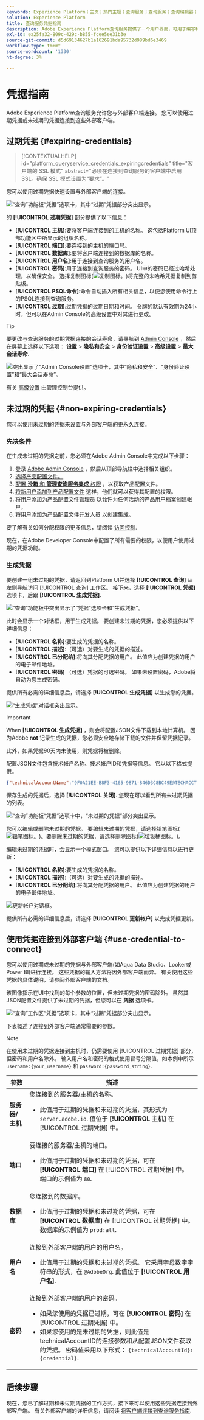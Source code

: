 ```yaml
---
keywords: Experience Platform；主页；热门主题；查询服务；查询服务；查询编辑器；查询编辑器；查询编辑器；查询编辑器；
solution: Experience Platform
title: 查询服务凭据指南
description: Adobe Experience Platform查询服务提供了一个用户界面，可用于编写和执行查询、查看以前执行的查询，以及访问由IMS组织内的用户保存的查询。
exl-id: ea25fa32-809c-429c-b855-fcee5ee31b3e
source-git-commit: d5d69134627b1a162691bda95732d989bd6e3469
workflow-type: tm+mt
source-wordcount: '1330'
ht-degree: 3%

---
```


# 凭据指南

Adobe Experience Platform查询服务允许您与外部客户端连接。 您可以使用过期凭据或未过期的凭据连接到这些外部客户端。

## 过期凭据 {#expiring-credentials}

>[!CONTEXTUALHELP]
>id="platform_queryservice_credentials_expiringcredentials"
>title="客户端的 SSL 模式"
>abstract="必须在连接到查询服务的客户端中启用 SSL。确保 SSL 模式设置为“要求”。"

您可以使用过期凭据快速设置与外部客户端的连接。

![“查询”功能板“凭据”选项卡，其中“过期”凭据部分突出显示。](../images/ui/credentials/expiring-credentials.png)

的 **[!UICONTROL 过期凭据]** 部分提供了以下信息：

- **[!UICONTROL 主机]**:要将客户端连接到的主机的名称。 这包括Platform UI顶部功能区中所显示的组织名称。
- **[!UICONTROL 端口]**:要连接到的主机的端口号。
- **[!UICONTROL 数据库]**:要将客户端连接到的数据库的名称。
- **[!UICONTROL 用户名]**:用于连接到查询服务的用户名。
- **[!UICONTROL 密码]**:用于连接到查询服务的密码。 UI中的密码已经过哈希处理，以确保安全。 选择复制图标(![复制图标。](../images/ui/credentials/copy-icon.png))将完整的未哈希凭据复制到剪贴板。
- **[!UICONTROL PSQL命令]**:命令自动插入所有相关信息，以便您使用命令行上的PSQL连接到查询服务。
- **[!UICONTROL 过期]**:过期凭据的过期日期和时间。 令牌的默认有效期为24小时，但可以在Admin Console的高级设置中对其进行更改。

>[!TIP]
>
>要更改与查询服务的过期凭据连接的会话寿命，请导航到 [Admin Console](https://adminconsole.adobe.com/) ，然后在屏幕上选择以下选项： **设置** > **隐私和安全** > **身份验证设置** > **高级设置** > **最大会话寿命**.
>
>![突出显示了“Admin Console设置”选项卡，其中“隐私和安全”、“身份验证设置”和“最大会话寿命”。](../images/ui/credentials/max-session-life.png)
>
>有关 [高级设置](https://helpx.adobe.com/enterprise/using/authentication-settings.html#advanced-settings) 由管理控制台提供。

## 未过期的凭据 {#non-expiring-credentials}

您可以使用未过期的凭据来设置与外部客户端的更永久连接。

### 先决条件

在生成未过期的凭据之前，您必须在Adobe Admin Console中完成以下步骤：

1. 登录 [Adobe Admin Console](https://adminconsole.adobe.com/) ，然后从顶部导航栏中选择相关组织。
2. [选择产品配置文件。](../../access-control/ui/browse.md)
3. [配置 **沙箱** 和 **管理查询服务集成** 权限](../../access-control/ui/permissions.md) ，以获取产品配置文件。
4. [将新用户添加到产品配置文件](../../access-control/ui/users.md) 这样，他们就可以获得其配置的权限。
5. [将用户添加为产品配置文件管理员](https://helpx.adobe.com/enterprise/using/manage-product-profiles.html) 以允许为任何活动的产品用户档案创建帐户。
6. [将用户添加为产品配置文件开发人员](https://helpx.adobe.com/enterprise/using/manage-developers.html) 以创建集成。

要了解有关如何分配权限的更多信息，请阅读 [访问控制](../../access-control/home.md).

现在，在Adobe Developer Console中配置了所有需要的权限，以便用户使用过期的凭据功能。

### 生成凭据

要创建一组未过期的凭据，请返回到Platform UI并选择 **[!UICONTROL 查询]** 从左侧导航访问 [!UICONTROL 查询] 工作区。 接下来，选择 **[!UICONTROL 凭据]** 选项卡，后跟 **[!UICONTROL 生成凭据]**.

![“查询”功能板中突出显示了“凭据”选项卡和“生成凭据”。](../images/ui/credentials/generate-credentials.png)

此时会显示一个对话框，用于生成凭据。 要创建未过期的凭据，您必须提供以下详细信息：

- **[!UICONTROL 名称]**:要生成的凭据的名称。
- **[!UICONTROL 描述]**:（可选）对要生成的凭据的描述。
- **[!UICONTROL 已分配给]**:将向其分配凭据的用户。 此值应为创建凭据的用户的电子邮件地址。
- **[!UICONTROL 密码]** （可选）凭据的可选密码。 如果未设置密码，Adobe将自动为您生成密码。

提供所有必需的详细信息后，请选择 **[!UICONTROL 生成凭据]** 以生成您的凭据。

![“生成凭据”对话框突出显示。](../images/ui/credentials/create-account.png)

>[!IMPORTANT]
>
>When **[!UICONTROL 生成凭据]** ，则会将配置JSON文件下载到本地计算机。 因为Adobe **not** 记录生成的凭据，您必须安全地存储下载的文件并保留凭据记录。
>
>此外，如果凭据90天内未使用，则凭据将被删除。

配置JSON文件包含技术帐户名称、技术帐户ID和凭据等信息。 它以以下格式提供。

```json
{"technicalAccountName":"9F0A21EE-B8F3-4165-9871-846D3C8BC49E@TECHACCT.ADOBE.COM","credential":"3d184fa9e0b94f33a7781905c05203ee","technicalAccountId":"4F2611B8613AA3670A495E55"}
```

保存生成的凭据后，选择 **[!UICONTROL 关闭]**. 您现在可以看到所有未过期凭据的列表。

![“查询”功能板“凭据”选项卡中，“未过期的凭据”部分突出显示。](../images/ui/credentials/list-credentials.png)

您可以编辑或删除未过期的凭据。 要编辑未过期的凭据，请选择铅笔图标(![铅笔图标。](../images/ui/credentials/edit-icon.png))。要删除未过期的凭据，请选择删除图标(![垃圾桶图标。](../images/ui/credentials/delete-icon.png))。

编辑未过期的凭据时，会显示一个模式窗口。 您可以提供以下详细信息以进行更新：

- **[!UICONTROL 名称]**:要生成的凭据的名称。
- **[!UICONTROL 描述]**:（可选）对要生成的凭据的描述。
- **[!UICONTROL 已分配给]**:将向其分配凭据的用户。 此值应为创建凭据的用户的电子邮件地址。

![更新帐户对话框。](../images/ui/credentials/update-credentials.png)

提供所有必需的详细信息后，请选择 **[!UICONTROL 更新帐户]** 以完成凭据更新。

## 使用凭据连接到外部客户端 {#use-credential-to-connect}

您可以使用过期或未过期的凭据与外部客户端(如Aqua Data Studio、Looker或Power BI)进行连接。 这些凭据的输入方法将因外部客户端而异。 有关使用这些凭据的具体说明，请参阅外部客户端的文档。

该图像指示在UI中找到的每个参数的位置，但未过期凭据的密码除外。 虽然其JSON配置文件提供了未过期的凭据，但您可以在 **凭据** 选项卡。

![“查询”工作区“凭据”选项卡，其中“过期”凭据部分突出显示。](../images/ui/credentials/expiring-credentials.png)

下表概述了连接到外部客户端通常需要的参数。

>[!NOTE]
>
>在使用未过期的凭据连接到主机时，仍需要使用 [!UICONTROL 过期凭据] 部分，但密码和用户名除外。
>输入用户名和密码的格式使用冒号分隔值，如本例中所示 `username:{your_username}` 和 `password:{password_string}`.

| 参数 | 描述 |
|---|---|
| **服务器/主机** | 您连接到的服务器/主机的名称。 <ul><li>此值用于过期的凭据和未过期的凭据，其形式为 `server.adobe.io`. 值位于 **[!UICONTROL 主机]** 在 [!UICONTROL 过期凭据] 中。</ul></li> |
| **端口** | 要连接的服务器/主机的端口。 <ul><li>此值用于过期的凭据和未过期的凭据，可在 **[!UICONTROL 端口]** 在 [!UICONTROL 过期凭据] 中。 端口的示例值为 `80`.</ul></li> |
| **数据库** | 您连接到的数据库。 <ul><li>此值用于过期的凭据和未过期的凭据，可在 **[!UICONTROL 数据库]** 在 [!UICONTROL 过期凭据] 中。 数据库的示例值为 `prod:all`.</ul></li> |
| **用户名** | 连接到外部客户端的用户的用户名。 <ul><li>此值用于过期的凭据和未过期的凭据。 它采用字母数字字符串的形式，在 `@AdobeOrg`. 此值位于 **[!UICONTROL 用户名]**.</li></ul> |
| **密码** | 连接到外部客户端的用户的密码。 <ul><li>如果您使用的凭据已过期，可在 **[!UICONTROL 密码]** 在 [!UICONTROL 过期凭据] 中。</li><li>如果您使用的是未过期的凭据，则此值是technicalAccountID的连接参数和从配置JSON文件获取的凭据。 密码值采用以下形式： `{technicalAccountId}:{credential}`.</li></ul> |

## 后续步骤

现在，您已了解过期和未过期凭据的工作方式，接下来可以使用这些凭据连接到外部客户端。 有关外部客户端的详细信息，请阅读 [将客户端连接到查询服务指南](../clients/overview.md).
